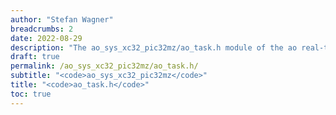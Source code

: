 ```yaml
---
author: "Stefan Wagner"
breadcrumbs: 2
date: 2022-08-29
description: "The ao_sys_xc32_pic32mz/ao_task.h module of the ao real-time operating system."
draft: true
permalink: /ao_sys_xc32_pic32mz/ao_task.h/ 
subtitle: "<code>ao_sys_xc32_pic32mz</code>"
title: "<code>ao_task.h</code>"
toc: true
---
```


